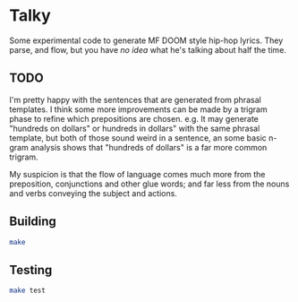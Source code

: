 # Talky

Some experimental code to generate MF DOOM style hip-hop lyrics.   They parse, and flow, but you have _no idea_ what he's talking about half the time.

## TODO

I'm pretty happy with the sentences that are generated from phrasal templates.  I think some more improvements can be made by a trigram phase to refine which prepositions are chosen.  e.g. It may generate "hundreds on dollars" or hundreds in dollars" with the same phrasal template, but both of those sound weird in a sentence, an some basic n-gram analysis shows that "hundreds of dollars" is a far more common trigram.

My suspicion is that the flow of language comes much more from the preposition, conjunctions and other glue words; and far less from the nouns and verbs conveying the subject and actions.

## Building
```bash
make
```

## Testing
```bash
make test
```
